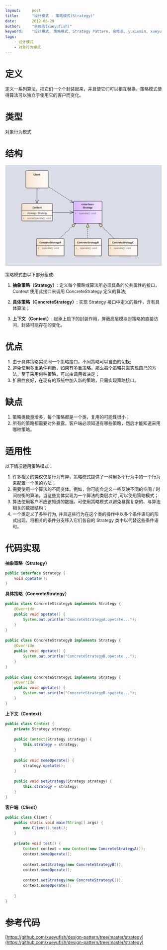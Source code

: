 ```yaml
---
layout:     post
title:      "设计模式 - 策略模式(Strategy)"
date:       2012-06-29
author:     "余修忞(xueyufish)"
keyword:    "设计模式, 策略模式, Strategy Pattern, 余修忞, yuxiumin, xueyufish"
tags:
    - 设计模式
    - 对象行为模式
---
```


# 定义
定义一系列算法，把它们一个个封装起来，并且使它们可以相互替换。策略模式使得算法可以独立于使用它的客户而变化。

# 类型
对象行为模式

# 结构
![策略模式结构](/assets/attachment/design-pattern/a377258801ec102e4ccf0d07af0e4f37.png)

策略模式由以下部分组成:

1. **抽象策略（Strategy）**: 定义每个策略或算法所必须具备的公共属性的接口，Context 使用此接口来调用 ConcreteStrategy 定义的算法;

2. **具体策略（ConcreteStrategy）**: 实现 Strategy 接口中定义的操作，含有具体算法；

3. **上下文（Context）**: 起承上启下的封装作用，屏蔽高层模块对策略的直接访问，封装可能存在的变化。

# 优点

1. 由于具体策略实现同一个策略接口，不同策略可以自由的切换;
2. 避免使用多重条件判断，如果有多重策略，那么每个策略只需实现自己的方法，至于采用何种策略，可以由调用者决定；
3. 扩展性良好，在现有的系统中加入新的策略，只需实现策略接口。

# 缺点

1. 策略类数量增多，每个策略都是一个类，复用的可能性很小；
2. 所有的策略都需要对外暴露，客户端必须知道有哪些策略，然后才能知道采用哪种策略。

# 适用性

以下情况适用策略模式：

1. 许多相关的类仅仅是行为有异，策略模式提供了一种用多个行为中的一个行为来配置一个类的方法；
2. 需要使用一个算法的不同变体。例如，你可能会定义一些反映不同的空间 / 时间权衡的算法。当这些变体实现为一个算法的类层次时 ,可以使用策略模式；
3. 算法使用客户不应该知道的数据。可使用策略模式以避免暴露复杂的、与算法相关的数据结构；
4. 一个类定义了多种行为, 并且这些行为在这个类的操作中以多个条件语句的形式出现。将相关的条件分支移入它们各自的 Strategy 类中以代替这些条件语句。

# 代码实现

**抽象策略（Strategy）**
```java
public interface Strategy {
    void opetate();
}
```

**具体策略（ConcreteStrategy）**
```java
public class ConcreteStrategyA implements Strategy {
    @Override
    public void opetate() {
        System.out.println("ConcreteStrategyA.opetate...");
    }
}

public class ConcreteStrategyB implements Strategy {
    @Override
    public void opetate() {
        System.out.println("ConcreteStrategyB.opetate...");
    }
}

public class ConcreteStrategyC implements Strategy {
    @Override
    public void opetate() {
        System.out.println("ConcreteStrategyB.opetate...");
    }
}
```

**上下文（Context）**
```java
public class Context {
    private Strategy strategy;

    public Context(Strategy strategy) {
        this.strategy = strategy;
    }

    public void someOperate() {
        strategy.opetate();
    }

    public void setStrategy(Strategy strategy) {
        this.strategy = strategy;
    }
}
```

**客户端（Client）**
```java
public class Client {
    public static void main(String[] args) {
        new Client().test();
    }

    private void test() {
        Context context = new Context(new ConcreteStrategyA());
        context.someOperate();

        context.setStrategy(new ConcreteStrategyB());
        context.someOperate();

        context.setStrategy(new ConcreteStrategyC());
        context.someOperate();

    }
}
```

# 参考代码
[https://github.com/xueyufish/design-pattern/tree/master/strategy](https://github.com/xueyufish/design-pattern/tree/master/strategy)